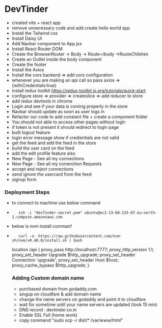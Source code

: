 # DevTinder

- created vite + react app
- remove unnecessary code and add create hello world app
- Install the Tailwind css
- Install Daisy UI
- Add Navbar component to App.jsx
- Install React Router DOM
- Create the BrowserRouter -> Body -> Route=/body ->RouteChildren
- Create an Outlet inside the body component
- Create the footer
- Install the Axios
- Install the cors backend => add cors configuration
- whenever you are making an api call so pass axios => {withCredentials:true}
- install redux toolkit https://redux-toolkit.js.org/tutorials/quick-start
- configure store => provider => createslice => add reducer to store
- add redux devtools in chrome
- Login and see if your data is coming properly in the store
- Navbar should update as soon as user logs in
- Refactor our code to add constant file + create a component folder
- You should not able to access other pages without login
- if token is not present it should redirect to login page
- built logout feature
- login error message show if credientials are not valid
- get the feed and add the feed in the store
- build the user card on the feed
- add the edit profile feature also
- New Page - See all my connections
- New Page - See all my conenction Requests
- accept and reject connections
- send ignore the usercard from the feed
- signup form

### Deployment Steps

- to connect to machine use below command
-        ssh -i "devTinder-secret.pem" ubuntu@ec2-13-60-225-67.eu-north-1.compute.amazonaws.com
- below is nvm install commanf
-        curl -o- https://raw.githubusercontent.com/nvm-sh/nvm/v0.40.0/install.sh | bash

  location /api {
  proxy_pass http://localhost:7777;
  proxy_http_version 1.1;
  proxy_set_header Upgrade $http_upgrade;
  proxy_set_header Connection 'upgrade';
  proxy_set_header Host $host;
  proxy_cache_bypass $http_upgrade;
  }

  ### Adding Custom domain name

  - purchased domain from godaddy.com
  - singup on cloudfare & add domain name
  - change the name servers on godaddy and point it to cloudfare
  - wait for sometime until your name servers are updated (took 15 min)
  - DNS record : devtinder.co.in
  - Enable SSL Full (home work)
  - copy command "sudo scp -r dist/\* /var/www/html"
